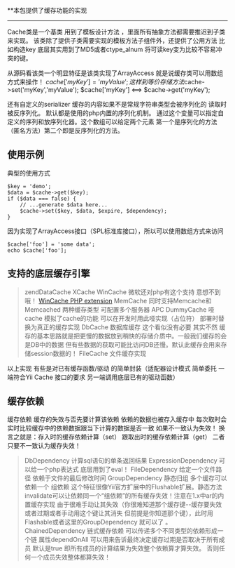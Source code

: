 **本包提供了缓存功能的实现


---------------
Cache类是一个基类 用到了模板设计方法 ，里面所有抽象方法都需要推迟到子类来实现。
该类除了提供子类需要实现的模板方法子组件外，还提供了公用方法 比如构造key 底层其实用到了MD5或者ctype_alnum  将可读key变为比较不容易冲突的键。

从源码看该类一个明显特征是该类实现了ArrayAccess 就是说缓存类可以用数组方式来操作！
$cache['myKey'] = 'myValue';  这样到等价存储方法$cache->set('myKey','myValue');  $cache['myKey']  <==> $cache->get('myKey');

还有自定义的serializer  缓存的内容如果不是常规字符串类型会被序列化的 读取时被反序列化。
默认都是使用的php内置的序列化机制。 通过这个变量可以指定自定义的序列和放序列化器。这个数组可以给定两个元素 第一个是序列化的方法（匿名方法）第二个即是反序列化的方法。



使用示例
----------------------------
  典型的使用方式
 
  ~~~
  $key = 'demo';
  $data = $cache->get($key);
  if ($data === false) {
      // ...generate $data here...
      $cache->set($key, $data, $expire, $dependency);
  }
  ~~~
 
  因为实现了ArrayAccess接口（SPL标准库接口），所以可以使用数组方式来访问
 
  ~~~
  $cache['foo'] = 'some data';
  echo $cache['foo'];
  ~~~


支持的底层缓存引擎
--------------------
> zendDataCache
> XCache
> WinCache  微软还对php有这个支持 意想不到哦！ [WinCache PHP extension](http://www.iis.net/expand/wincacheforphp)
> MemCache  同时支持Memcache和Memcached 两种缓存类型 可配置多个服务器 
> APC 
> DummyCache 哑cache  模拟了cache的功能 可以在开发时用此哑实现（占位符） 部署时替换为真正的缓存实现
> DbCache  数据库缓存 这个看似没有必要 其实不然  缓存的基本思路就是把更慢的数据放到稍快的存储介质中。一般我们缓存的会是DB中的数据 但有些数据的获取可能比访问DB还慢。默认此缓存会用来存储session数据的！
> FileCache 文件缓存实现

以上实现 有些是对已有缓存函数/驱动 的简单封装（适配器设计模式 简单委托 一端符合Yii Cache 接口的要求 另一端调用底层已有的驱动函数）

缓存依赖
--------------------
缓存依赖 缓存的失效与否先要计算该依赖  依赖的数据也被存入缓存中 每次取时会实时比较缓存中的依赖数据跟当下计算的数据是否一致 如果不一致认为失效！
换言之就是：存入时的缓存依赖计算（set） 跟取出时的缓存依赖计算（get） 二者只要不一致认为缓存失效！
> DbDependency 计算sql语句的单条返回结果 
> ExpressionDependency 可以给一个php表达式 底层用到了eval！
> FileDependency 给定一个文件路径 依赖于文件的最后修改时间
> GroupDependency 静态归组 多个缓存可以依赖一个 组依赖 这个特征很像Yii官方扩展中的Flushable扩展。静态方法invalidate可以让依赖同一个“组依赖”的所有缓存失效！注意在1.x中ar的内置缓存实现 由于很难手动让其失效（你很难知道那个缓存键--缓存要失效或者过期或者手动用这个键让其消失 但前提是你知道那个键），此时用Flashable或者这里的GroupDependency 就可以了 。
> ChainedDependency 链式缓存依赖  可以传递多个不同类型的依赖形成一个链 属性dependOnAll 可以用来告诉最终决定缓存过期是否取决于所有成员 默认是true 即所有成员的计算结果为失效整个依赖算才算失效。 否则任何一个成员失效整体都算失效！